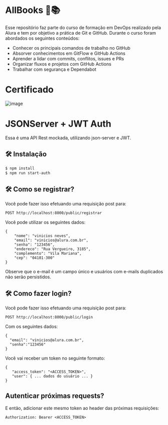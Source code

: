 # AllBooks 📖📚

Esse repositório faz parte do curso de formação em DevOps realizado pela Alura e tem por objetivo a prática de Git e GitHub. Durante o curso foram abordados os seguintes conteúdos:

- Conhecer os principais comandos de trabalho no GitHub
- Absorver conhecimentos em GitFlow e GitHub Actions
- Aprender a lidar com commits, conflitos, issues e PRs
- Organizar fluxos e projetos com GitHub Actions
- Trabalhar com segurança e Dependabot

# Certificado
![image](https://github.com/user-attachments/assets/b470dc7a-4204-4205-8025-d64a05fcdaba)
  
# JSONServer + JWT Auth

Essa é uma API Rest mockada, utilizando json-server e JWT.

## 🛠️ Instalação

```bash
$ npm install
$ npm run start-auth
```
## 🛠️ Como se registrar?

Você pode fazer isso efetuando uma requisição post para:

```
POST http://localhost:8000/public/registrar
```

Você pode utilizar os seguintes dados:


```
{
    "nome": "vinicios neves",
    "email": "vinicios@alura.com.br",
    "senha": "123456",
    "endereco": "Rua Vergueiro, 3185",
    "complemento": "Vila Mariana",
    "cep": "04101-300"
}
```

Observe que o e-mail é um campo único e usuários com e-mails duplicados não serão persistidos.

## 🛠️ Como fazer login?

Você pode fazer isso efetuando uma requisição post para:

```
POST http://localhost:8000/public/login
```

Com os seguintes dados:


```
{
  "email": "vinicios@alura.com.br",
  "senha":"123456"
}
```

Você vai receber um token no seguinte formato:

```
{
   "access_token": "<ACCESS_TOKEN>",
   "user": { ... dados do usuário ... }
}
```

## Autenticar próximas requests?

E então, adicionar este mesmo token ao header das próximas requisições:

```
Authorization: Bearer <ACCESS_TOKEN>
```

